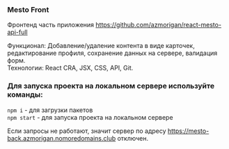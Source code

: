 ### Mesto Front

Фронтенд часть приложения https://github.com/azmorigan/react-mesto-api-full

Функционал: Добавление/удаление контента в виде карточек, редактирование профиля, сохранение
данных на сервере, валидация форм. \
Технологии: React CRA, JSX, CSS, API, Git.

### Для запуска проекта на локальном сервере используйте команды:
 `npm i` - для загрузки пакетов \
 `npm start` - для запуска проекта на локальном сервере

Если запросы не работают, значит сервер по адресу https://mesto-back.azmorigan.nomoredomains.club отключен.
